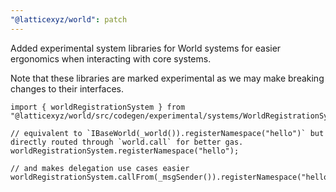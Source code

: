 ```yaml
---
"@latticexyz/world": patch
---
```


Added experimental system libraries for World systems for easier ergonomics when interacting with core systems.

Note that these libraries are marked experimental as we may make breaking changes to their interfaces.

```solidity
import { worldRegistrationSystem } from "@latticexyz/world/src/codegen/experimental/systems/WorldRegistrationSystemLib.sol";

// equivalent to `IBaseWorld(_world()).registerNamespace("hello")` but directly routed through `world.call` for better gas.
worldRegistrationSystem.registerNamespace("hello");

// and makes delegation use cases easier
worldRegistrationSystem.callFrom(_msgSender()).registerNamespace("hello");
```
